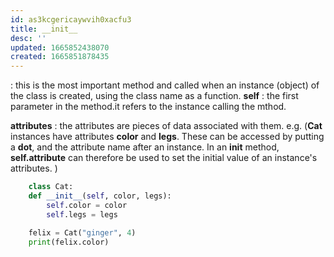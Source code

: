 ```yaml
---
id: as3kcgericaywvih0xacfu3
title: __init__
desc: ''
updated: 1665852438070
created: 1665851878435
---
```


: this is the most important method and called when an instance (object) of the class is created, using the class name as a function.
**self**
: the first parameter in the method.it refers to the instance calling the mthod.

**attributes**
: the attributes are pieces of data associated with them. 
e.g. (**Cat** instances have attributes **color** and **legs**. These can be accessed by putting a **dot**, and the attribute name after an instance.
In an __init__ method, **self.attribute** can therefore be used to set the initial value of an instance's attributes. )
```python
    class Cat:
    def __init__(self, color, legs):
        self.color = color
        self.legs = legs

    felix = Cat("ginger", 4)
    print(felix.color)

```